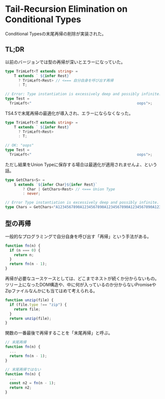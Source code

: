 # Tail-Recursion Elimination on Conditional Types

Conditional Typesの末尾再帰の削除が実装された。

## TL;DR

以前のバージョンでは型の再帰が深いとエラーになっていた。

```typescript
type TrimLeft<T extends string> =
    T extends ` ${infer Rest}`
      ? TrimLeft<Rest> // <=== 自分自身を呼び出す再帰
      : T;
    
// Error: Type instantiation is excessively deep and possibly infinite.
type Test = 
  TrimLeft<"                                                oops">;
```

TS4.5で末尾再帰の最適化が導入され、エラーにならなくなった。

```typescript
type TrimLeft<T extends string> =
    T extends ` ${infer Rest}`
      ? TrimLeft<Rest>
      : T;
    
// OK: "oops"
type Test = 
  TrimLeft<"                                                oops">;
```

ただし結果をUnion Typeに保存する場合は最適化が適用されませんよ、という話。

```typescript
type GetChars<S> =
    S extends `${infer Char}${infer Rest}`
        ? Char | GetChars<Rest> // <=== Union Type
        : never;

// Error Type instantiation is excessively deep and possibly infinite.
type Chars = GetChars<"A1234567890A1234567890A1234567890A1234567890A1234">;
```

## 型の再帰

一般的なプログラミングで自分自身を呼び出す「再帰」という手法がある。

```typescript
function fn(n) {
  if (n === 0) {
    return n;
  }
  return fn(n - 1);
}
```

再帰が必要なユースケースとしては、どこまでネストが続くか分からないもの。ツリー上になったDOM構造や、中に何が入っているのか分からないPromiseやZipファイルなんかにも当てはめて考えられる。

```typescript
function unzip(file) {
  if (file.type !== "zip") {
    return file;
  }
  return unzip(file);
}
```

関数の一番最後で再帰することを「末尾再帰」と呼ぶ。

```typescript
// 末尾再帰
function fn(n) {
  ...
  return fn(n - 1);
}

// 末尾再帰ではない
function fn(n) {
  ...
  const n2 = fn(n - 1);
  return n2;
}
```
